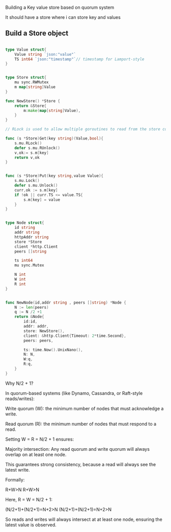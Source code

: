Building a Key value store based on quorum system

It should have a store where i can store key and values

## Build a Store object

```go

type Value struct{
	Value string `json:"value"`
	TS int64 `json:"timestamp"`// timestamp for Lamport-style
}


type Store struct{
	mu sync.RWMutex
	m map[string]Value
}

```

```go
func NewStore() *Store {
	return &Store{
		m:make(map[string]Value),
	}
}

// RLock is used to allow multiple goroutines to read from the store concurrently without blocking each other, while still preventing reads from happening during a write.

func (s *Store)Get(key string)(Value,bool){
	s.mu.RLock()
	defer s.mu.RUnlock()
	v,ok:= s.m[key]
	return v,ok
}


func (s *Store)Put(key string,value Value){
	s.mu.Lock()
	defer s.mu.Unlock()
	curr,ok := s.m[key]
	if !ok || curr.TS <= value.TS{
		s.m[key] = value
	}
}


```

```go

type Node struct{
	id string
	addr string
	httpAddr string
	store *Store
	client *http.Client
	peers []string

	ts int64
	mu sync.Mutex

	N int
	W int
	R int
}


func NewNode(id,addr string , peers []string) *Node {
	N := len(peers)
	q := N /2 +1
	return &Node{
		id:id,
		addr: addr,
		store: NewStore(),
		client: &http.Client{Timeout: 2*time.Second},
		peers: peers,

		ts: time.Now().UnixNano(),
		N: N,
		W:q,
		R:q,
	}
}


```

Why N/2 + 1?

In quorum-based systems (like Dynamo, Cassandra, or Raft-style reads/writes):

Write quorum (W): the minimum number of nodes that must acknowledge a write.

Read quorum (R): the minimum number of nodes that must respond to a read.

Setting W = R = N/2 + 1 ensures:

Majority intersection: Any read quorum and write quorum will always overlap on at least one node.

This guarantees strong consistency, because a read will always see the latest write.

Formally:

R+W>N
R+W>N

Here, R = W = N/2 + 1:

(N/2+1)+(N/2+1)=N+2>N
(N/2+1)+(N/2+1)=N+2>N

So reads and writes will always intersect at at least one node, ensuring the latest value is observed.
